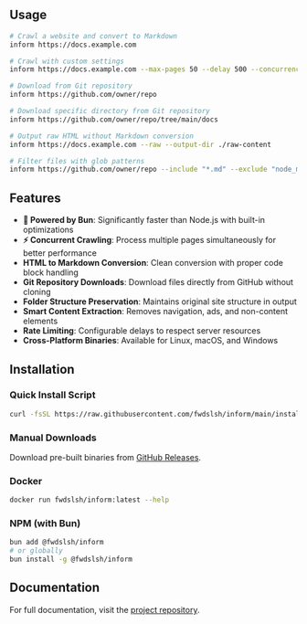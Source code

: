 ## Usage

```bash
# Crawl a website and convert to Markdown
inform https://docs.example.com

# Crawl with custom settings
inform https://docs.example.com --max-pages 50 --delay 500 --concurrency 5

# Download from Git repository
inform https://github.com/owner/repo

# Download specific directory from Git repository
inform https://github.com/owner/repo/tree/main/docs

# Output raw HTML without Markdown conversion
inform https://docs.example.com --raw --output-dir ./raw-content

# Filter files with glob patterns
inform https://github.com/owner/repo --include "*.md" --exclude "node_modules/**"
```

## Features

- **🚀 Powered by Bun**: Significantly faster than Node.js with built-in optimizations
- **⚡ Concurrent Crawling**: Process multiple pages simultaneously for better performance
- **HTML to Markdown Conversion**: Clean conversion with proper code block handling
- **Git Repository Downloads**: Download files directly from GitHub without cloning
- **Folder Structure Preservation**: Maintains original site structure in output
- **Smart Content Extraction**: Removes navigation, ads, and non-content elements
- **Rate Limiting**: Configurable delays to respect server resources
- **Cross-Platform Binaries**: Available for Linux, macOS, and Windows

## Installation

### Quick Install Script
```bash
curl -fsSL https://raw.githubusercontent.com/fwdslsh/inform/main/install.sh | sh
```

### Manual Downloads
Download pre-built binaries from [GitHub Releases](https://github.com/fwdslsh/inform/releases).

### Docker
```bash
docker run fwdslsh/inform:latest --help
```

### NPM (with Bun)
```bash
bun add @fwdslsh/inform
# or globally
bun install -g @fwdslsh/inform
```

## Documentation

For full documentation, visit the [project repository](https://github.com/fwdslsh/inform).
